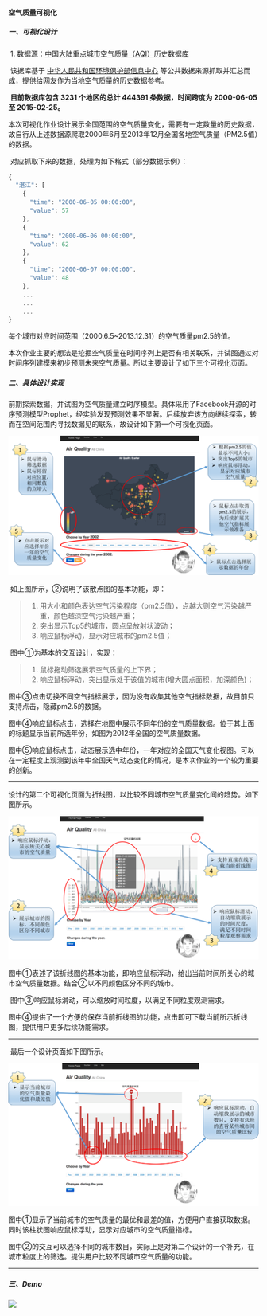 #### 空气质量可视化

##### 一、可视化设计

​	1. 数据源：[中国大陆重点城市空气质量（AQI）历史数据库](https://www.gracecode.com/aqi.html)

​	该据库基于 [中华人民共和国环境保护部信息中心](http://datacenter.mep.gov.cn/) 等公共数据来源抓取并汇总而成，提供给网友作为当地空气质量的历史数据参考。

​	**目前数据库包含 3231 个地区的总计 444391 条数据，时间跨度为 2000-06-05 至 2015-02-25。**

​	本次可视化作业设计展示全国范围的空气质量变化，需要有一定数量的历史数据，故自行从上述数据源爬取2000年6月至2013年12月全国各地空气质量（PM2.5值）的数据。

​	对应抓取下来的数据，处理为如下格式（部分数据示例）：

```javascript
{
  "湛江": [
    {
      "time": "2000-06-05 00:00:00",
      "value": 57
    },
    {
      "time": "2000-06-06 00:00:00",
      "value": 62
    },
    {
      "time": "2000-06-07 00:00:00",
      "value": 48
    },
	...
	...
	...
}
```

每个城市对应时间范围（2000.6.5~2013.12.31）的空气质量pm2.5的值。

​	本次作业主要的想法是挖掘空气质量在时间序列上是否有相关联系，并试图通过对时间序列建模来初步预测未来空气质量。所以主要设计了如下三个可视化页面。

##### 二、具体设计实现

​	前期探索数据，并试图为空气质量建立时序模型。具体采用了Facebook开源的时序预测模型Prophet，经实验发现预测效果不显著。后续放弃该方向继续探索，转而在空间范围内寻找数据见的联系，故设计如下第一个可视化页面。

<img src="./image/doc1.png"></img>

​	如上图所示，②说明了该散点图的基本功能，即：

> 1. 用大小和颜色表达空气污染程度（pm2.5值），点越大则空气污染越严重，颜色越深空气污染越严重；
> 2. 突出显示Top5的城市，圆点呈放射状波动；
> 3. 响应鼠标浮动，显示对应城市的pm2.5值；

​	图中①为基本的交互设计，实现：

> 1. 鼠标拖动筛选展示空气质量的上下界；
> 2. 响应鼠标浮动，突出显示处于该值的城市(增大圆点面积，加深颜色)；

​	图中③点击切换不同空气指标展示，因为没有收集其他空气指标数据，故目前只支持点击，隐藏pm2.5的数据。

​	图中④响应鼠标点击，选择在地图中展示不同年份的空气质量数据。位于其上面的标题显示当前所选年份，如图为2012年全国的空气质量数据。

​	图中⑤响应鼠标点击，动态展示选中年份，一年对应的全国天气变化视图。可以在一定程度上观测到该年中全国天气动态变化的情况，是本次作业的一个较为重要的创新。

----



​	设计的第二个可视化页面为折线图，以比较不同城市空气质量变化间的趋势。如下图所示。

<img src="./image/doc2.png"></img>

​	图中①表述了该折线图的基本功能，即响应鼠标浮动，给出当前时间所关心的城市空气质量数据。结合②以不同颜色区分不同的城市。

​	图中③响应鼠标滑动，可以缩放时间粒度，以满足不同粒度观测需求。

​	图中④提供了一个方便的保存当前折线图的功能，点击即可下载当前所示折线图，提供用户更多后续功能需求。

---



​	最后一个设计页面如下图所示。

<img src="./image/doc3.png"></img>

​	图中①显示了当前城市的空气质量的最优和最差的值，方便用户直接获取数据。同时该柱状图响应鼠标浮动，显示对应城市的空气质量指标。

​	图中②的交互可以选择不同的城市数目，实际上是对第二个设计的一个补充，在城市粒度上的筛选。提供用户比较不同城市空气质量的功能。


---

##### 三、Demo

<img src="./image/all.gif"></img>

​	
